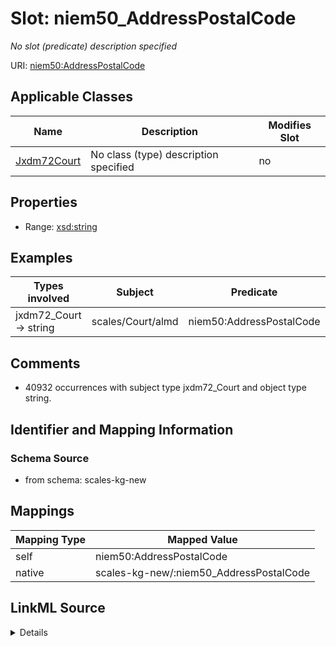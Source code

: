 

# Slot: niem50_AddressPostalCode


_No slot (predicate) description specified_





URI: [niem50:AddressPostalCode](http://release.niem.gov/niem/niem-core/5.0/AddressPostalCode)



<!-- no inheritance hierarchy -->





## Applicable Classes

| Name | Description | Modifies Slot |
| --- | --- | --- |
| [Jxdm72Court](../classes/Jxdm72Court.md) | No class (type) description specified |  no  |







## Properties

* Range: [xsd:string](http://www.w3.org/2001/XMLSchema#string)






## Examples

| Types involved | Subject | Predicate | Object |
| --- | --- | --- | --- |
| jxdm72_Court → string | scales/Court/almd | niem50:AddressPostalCode | 35010 |


## Comments

* 40932 occurrences with subject type jxdm72_Court and object type string.

## Identifier and Mapping Information







### Schema Source


* from schema: scales-kg-new




## Mappings

| Mapping Type | Mapped Value |
| ---  | ---  |
| self | niem50:AddressPostalCode |
| native | scales-kg-new/:niem50_AddressPostalCode |




## LinkML Source

<details>

```yaml
name: niem50_AddressPostalCode
description: No slot (predicate) description specified
comments:
- 40932 occurrences with subject type jxdm72_Court and object type string.
examples:
- description: jxdm72_Court → string
  object:
    example_object: '35010'
    example_object_type: string
    example_predicate: niem50:AddressPostalCode
    example_subject: scales/Court/almd
    example_subject_type: jxdm72_Court
from_schema: scales-kg-new
rank: 1000
slot_uri: niem50:AddressPostalCode
alias: niem50_AddressPostalCode
domain_of:
- jxdm72_Court
range: string

```
</details>